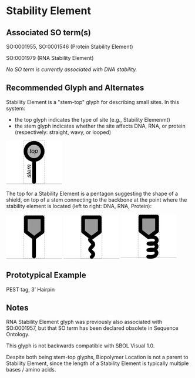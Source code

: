 # Stability Element

## Associated SO term(s)
SO:0001955, SO:0001546 (Protein Stability Element)

SO:0001979 (RNA Stability Element)

*No SO term is currently associated with DNA stability.*

## Recommended Glyph and Alternates
Stability Element is a "stem-top" glyph for describing small sites. In this system:

- the top glyph indicates the type of site (e.g., Stability Elemenmt)
- the stem glyph indicates whether the site affects DNA, RNA, or protein (respectively: straight, wavy, or looped)

![glyph specification](stem-top-specification.png)

The top for a Stability Element is a pentagon suggesting the shape of a shield, on top of a stem connecting to the backbone at the point where the stability element is located (left to right: DNA, RNA, Protein):

![glyph specification](dna-stability-element-specification.png)
![glyph specification](rna-stability-element-specification.png)
![glyph specification](protein-stability-element-specification.png)

## Prototypical Example

PEST tag, 3’ Hairpin

## Notes
RNA Stability Element glyph was previously also associated with SO:0001957, but that SO term has been declared obsolete in Sequence Ontology.

This glyph is not backwards compatible with SBOL Visual 1.0.

Despite both being stem-top glyphs, Biopolymer Location is not a parent to Stability Element, since the length of a Stability Element is typically multiple bases / amino acids.

